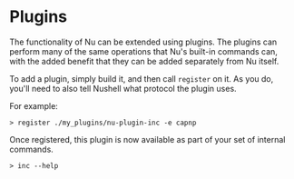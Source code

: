 # Plugins

The functionality of Nu can be extended using plugins. The plugins can perform many of the same operations that Nu's built-in commands can, with the added benefit that they can be added separately from Nu itself.

To add a plugin, simply build it, and then call `register` on it. As you do, you'll need to also tell Nushell what protocol the plugin uses.

For example:

```
> register ./my_plugins/nu-plugin-inc -e capnp
```

Once registered, this plugin is now available as part of your set of internal commands.

```
> inc --help
```
